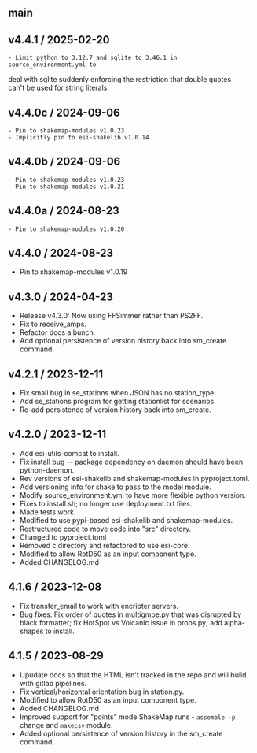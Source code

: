 ## main

## v4.4.1 / 2025-02-20
    - Limit python to 3.12.7 and sqlite to 3.46.1 in source_environment.yml to                
deal with sqlite suddenly enforcing the restriction that double quotes                  
can't be used for string literals.

## v4.4.0c / 2024-09-06
    - Pin to shakemap-modules v1.0.23
    - Implicitly pin to esi-shakelib v1.0.14

## v4.4.0b / 2024-09-06
    - Pin to shakemap-modules v1.0.23
    - Pin to shakemap-modules v1.0.21

## v4.4.0a / 2024-08-23
    - Pin to shakemap-modules v1.0.20

## v4.4.0 / 2024-08-23
  - Pin to shakemap-modules v1.0.19

## v4.3.0 / 2024-04-23
 - Release v4.3.0: Now using FFSimmer rather than PS2FF.
 - Fix to receive_amps.
 - Refactor docs a bunch.
 - Add optional persistence of version history back into sm_create command.

## v4.2.1 / 2023-12-11
 - Fix small bug in se_stations when JSON has no station_type.
 - Add se_stations program for getting stationlist for scenarios.
 - Re-add persistence of version history back into sm_create.

## v4.2.0 / 2023-12-11
 - Add esi-utils-comcat to install.
 - Fix install bug -- package dependency on daemon should have been python-daemon.
 - Rev versions of esi-shakelib and shakemap-modules in pyproject.toml.
 - Add versioning info for shake to pass to the model module.
 - Modify source_environment.yml to have more flexible python version.
 - Fixes to install.sh; no longer use deployment.txt files.
 - Made tests work.
 - Modified to use pypi-based esi-shakelib and shakemap-modules.
 - Restructured code to move code into "src" directory.
 - Changed to pyproject.toml
 - Removed c directory and refactored to use esi-core.
 - Modified to allow RotD50 as an input component type.
 - Added CHANGELOG.md

## 4.1.6 / 2023-12-08
 - Fix transfer_email to work with encripter servers.
 - Bug fixes: Fix order of quotes in multigmpe.py that was disrupted by black
   formatter; fix HotSpot vs Volcanic issue in probs.py; add alpha-shapes to install.

## 4.1.5 / 2023-08-29
 - Upudate docs so that the HTML isn't tracked in the repo and will build with gitlab pipelines.
 - Fix vertical/horizontal orientation bug in station.py.
 - Modified to allow RotD50 as an input component type.
 - Added CHANGELOG.md
 - Improved support for "points" mode ShakeMap runs - `assemble -p` change and `makecsv` module.
 - Added optional persistence of version history in the sm_create command.

